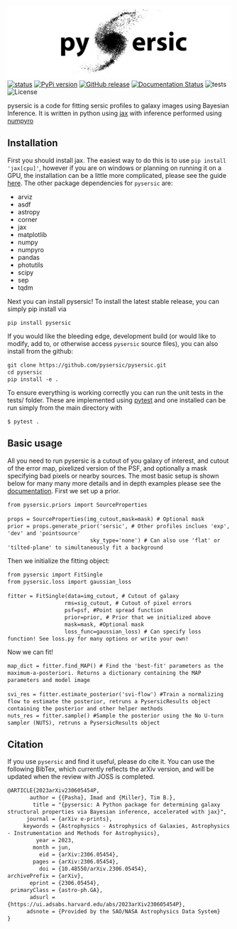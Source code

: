 ![pysersic logo featuring a spiral s-galaxy as the S](misc/pysersic.png)
[![status](https://joss.theoj.org/papers/4214c6e588774490458e34630e8052c1/status.svg)](https://joss.theoj.org/papers/4214c6e588774490458e34630e8052c1)
[![PyPi version](https://img.shields.io/pypi/v/pysersic?color=blue)](https://pypi.org/project/pysersic)
[![GitHub release](https://img.shields.io/github/v/release/pysersic/pysersic)](https://github.com/pysersic/pysersic/releases/)
[![Documentation Status](https://readthedocs.org/projects/pysersic/badge/?version=latest)](https://pysersic.readthedocs.io/en/latest/?badge=latest)
![tests](https://github.com/pysersic/pysersic/actions/workflows/pytest.yml/badge.svg)
![License](https://img.shields.io/badge/license-MIT-blue)

pysersic is a code for fitting sersic profiles to galaxy images using Bayesian Inference. It is written in python using [jax](https://github.com/google/jax) with inference performed using [numpyro](https://github.com/pyro-ppl/numpyro)

## Installation

First you should install jax. The easiest way to do this is to use ``` pip install 'jax[cpu]' ```, however if you are on windows or planning on running it on a GPU, the installation can be a little more complicated, please see the guide [here](https://github.com/google/jax#installation). The other package dependencies for ```pysersic``` are:
- arviz
- asdf
- astropy
- corner
- jax
- matplotlib
- numpy
- numpyro
- pandas
- photutils
- scipy
- sep
- tqdm

Next you can install pysersic! To install the latest stable release, you can simply pip install via 

```
pip install pysersic
```
If you would like the bleeding edge, development build (or would like to modify, add to, or otherwise access ```pysersic``` source files), you can also install from the github:

```
git clone https://github.com/pysersic/pysersic.git
cd pysersic
pip install -e .
```

To ensure everything is working correctly you can run the unit tests in the tests/ folder. These are implemented using [pytest](https://github.com/pytest-dev/pytest) and one installed can be run simply from the main directory with

```
$ pytest .
```

## Basic usage

All you need to run pysersic is a cutout of you galaxy of interest, and cutout of the error map, pixelized version of the PSF, and optionally a mask specifying bad pixels or nearby sources. The most basic setup is shown below for many many more details and in depth examples please see the [documentation](https://pysersic.readthedocs.io/en/latest/). First we set up a prior.

```
from pysersic.priors import SourceProperties

props = SourceProperties(img_cutout,mask=mask) # Optional mask
prior = props.generate_prior('sersic', # Other profiles inclues 'exp', 'dev' and 'pointsource'
                          sky_type='none') # Can also use 'flat' or 'tilted-plane' to simultaneously fit a background
```
Then we initialize the fitting object:

```
from pysersic import FitSingle
from pysersic.loss import gaussian_loss

fitter = FitSingle(data=img_cutout, # Cutout of galaxy 
                  rms=sig_cutout, # Cutout of pixel errors
                  psf=psf, #Point spread function
                  prior=prior, # Prior that we initialized above
                  mask=mask, #Optional mask
                  loss_func=gaussian_loss) # Can specify loss function! See loss.py for many options or write your own!
```

Now we can fit!

```
map_dict = fitter.find_MAP() # Find the 'best-fit' parameters as the maximum-a-posteriori. Returns a dictionary containing the MAP parameters and model image

svi_res = fitter.estimate_posterior('svi-flow') #Train a normalizing flow to estimate the posterior, retruns a PysersicResults object containing the posterior and other helper methods
nuts_res = fitter.sample() #Sample the posterior using the No U-turn sampler (NUTS), retruns a PysersicResults object
```

## Citation
If you use ```pysersic``` and find it useful, please do cite it. You can use the following BibTex, which currently reflects the arXiv version, and will be updated when the review with JOSS is completed. 

```
@ARTICLE{2023arXiv230605454P,
       author = {{Pasha}, Imad and {Miller}, Tim B.},
        title = "{pysersic: A Python package for determining galaxy structural properties via Bayesian inference, accelerated with jax}",
      journal = {arXiv e-prints},
     keywords = {Astrophysics - Astrophysics of Galaxies, Astrophysics - Instrumentation and Methods for Astrophysics},
         year = 2023,
        month = jun,
          eid = {arXiv:2306.05454},
        pages = {arXiv:2306.05454},
          doi = {10.48550/arXiv.2306.05454},
archivePrefix = {arXiv},
       eprint = {2306.05454},
 primaryClass = {astro-ph.GA},
       adsurl = {https://ui.adsabs.harvard.edu/abs/2023arXiv230605454P},
      adsnote = {Provided by the SAO/NASA Astrophysics Data System}
}
```
